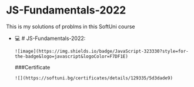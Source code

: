 # JS-Fundamentals-2022
This is my solutions of problms in this SoftUni course

- 💻  # JS-Fundamentals-2022:<p></p>
     
      ![image](https://img.shields.io/badge/JavaScript-323330?style=for-the-badge&logo=javascript&logoColor=F7DF1E)
      
      
     ###Certificate
      
      
      ![](https://softuni.bg/certificates/details/129335/5d3dade9)
    






